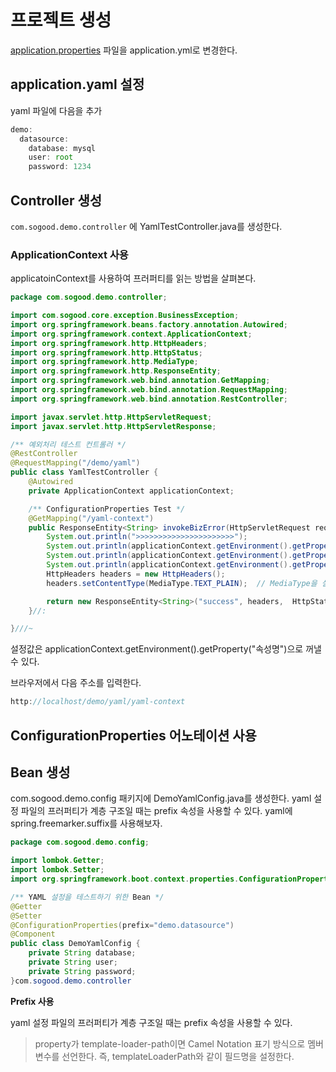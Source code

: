 # 프로젝트 생성 


[application.properties](http://application.properties) 파일을 application.yml로 변경한다. 

## application.yaml 설정

yaml 파일에 다음을 추가

```jsx
demo:
  datasource:
    database: mysql
    user: root
    password: 1234
```

## Controller 생성

`com.sogood.demo.controller` 에 YamlTestController.java를 생성한다.

### ApplicationContext 사용

applicatoinContext를 사용하여 프러퍼티를 읽는 방법을 살펴본다. 

```java
package com.sogood.demo.controller;

import com.sogood.core.exception.BusinessException;
import org.springframework.beans.factory.annotation.Autowired;
import org.springframework.context.ApplicationContext;
import org.springframework.http.HttpHeaders;
import org.springframework.http.HttpStatus;
import org.springframework.http.MediaType;
import org.springframework.http.ResponseEntity;
import org.springframework.web.bind.annotation.GetMapping;
import org.springframework.web.bind.annotation.RequestMapping;
import org.springframework.web.bind.annotation.RestController;

import javax.servlet.http.HttpServletRequest;
import javax.servlet.http.HttpServletResponse;

/** 예외처리 테스트 컨트롤러 */
@RestController
@RequestMapping("/demo/yaml")
public class YamlTestController {
    @Autowired
    private ApplicationContext applicationContext;

    /** ConfigurationProperties Test */
    @GetMapping("/yaml-context")
    public ResponseEntity<String> invokeBizError(HttpServletRequest request, HttpServletResponse response) {
        System.out.println(">>>>>>>>>>>>>>>>>>>>>>");
        System.out.println(applicationContext.getEnvironment().getProperty("demo.datasource.database"));
        System.out.println(applicationContext.getEnvironment().getProperty("demo.datasource.user"));
        System.out.println(applicationContext.getEnvironment().getProperty("demo.datasource.password"));
        HttpHeaders headers = new HttpHeaders();
        headers.setContentType(MediaType.TEXT_PLAIN);  // MediaType을 설정해야 한다.

        return new ResponseEntity<String>("success", headers,  HttpStatus.OK);
    }//:

}///~
```

설정값은 applicationContext.getEnvironment().getProperty("속성명")으로 꺼낼 수 있다. 

브라우저에서 다음 주소를 입력한다. 

```java
http://localhost/demo/yaml/yaml-context
```

## ConfigurationProperties 어노테이션 사용

## Bean 생성

com.sogood.demo.config 패키지에 DemoYamlConfig.java를 생성한다.  yaml 설정 파일의 프러퍼티가 계층 구조일 때는 prefix 속성을 사용할 수 있다. yaml에 spring.freemarker.suffix를 사용해보자.

```java
package com.sogood.demo.config;

import lombok.Getter;
import lombok.Setter;
import org.springframework.boot.context.properties.ConfigurationProperties;

/** YAML 설정을 테스트하기 위한 Bean */
@Getter
@Setter
@ConfigurationProperties(prefix="demo.datasource")
@Component
public class DemoYamlConfig {
    private String database;
    private String user;
    private String password;
}com.sogood.demo.controller

```

**Prefix 사용** 

yaml 설정 파일의 프러퍼티가 계층 구조일 때는 prefix 속성을 사용할 수 있다.

> property가 template-loader-path이면 Camel Notation 표기 방식으로 멤버 변수를 선언한다. 즉, templateLoaderPath와 같이 필드명을 설정한다.
>